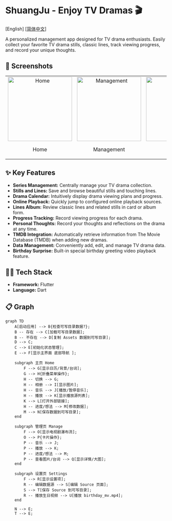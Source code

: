 # ShuangJu - Enjoy TV Dramas 🎬

[English] [[简体中文](https://github.com/pu-007/ShuangJu/blob/main/README.zh.md)]

A personalized management app designed for TV drama enthusiasts. Easily collect your favorite TV drama stills, classic lines, track viewing progress, and record your unique thoughts.

## 📸 **Screenshots**

<table style="margin: 0 auto;">
  <tr>
    <td style="text-align: center;">
      <img src="docs/img-1.jpg" alt="Home" width="200">
      <p>Home</p>
    </td>
    <td style="text-align: center;">
      <img src="docs/img-2.jpg" alt="Management" width="200">
      <p>Management</p>
    </td>
    <td style="text-align: center;">
      <img src="docs/img-3.jpg" alt="Details" width="200">
      <p>Details</p>
    </td>
  </tr>
</table>

## ✨ **Key Features**

- **Series Management:** Centrally manage your TV drama collection.
- **Stills and Lines:** Save and browse beautiful stills and touching lines.
- **Drama Calendar:** Intuitively display drama viewing plans and progress.
- **Online Playback:** Quickly jump to configured online playback sources.
- **Lines Album:** Review classic lines and related stills in card or album form.
- **Progress Tracking:** Record viewing progress for each drama.
- **Personal Thoughts:** Record your thoughts and reflections on the drama at any time.
- **TMDB Integration:** Automatically retrieve information from The Movie Database (TMDB) when adding new dramas.
- **Data Management:** Conveniently add, edit, and manage TV drama data.
- **Birthday Surprise:** Built-in special birthday greeting video playback feature.

## 👨‍💻 **Tech Stack**

- **Framework:** Flutter
- **Language:** Dart

## 📋 **Graph**

```mermaid
graph TD
    A[启动应用] --> B{检查可写目录数据?};
    B -- 存在 --> C[加载可写目录数据];
    B -- 不存在 --> D[复制 Assets 数据到可写目录];
    D --> C;
    C --> E[初始化状态管理];
    E --> F[显示主界面 底部导航 ];

    subgraph 主页 Home
        F --> G[显示日历/背景/台词];
        G --> H{折叠菜单操作};
        H -- 切换 --> G;
        H -- 相册 --> I[显示图片];
        H -- 音乐 --> J[播放/暂停音乐];
        H -- 播放 --> K[显示播放源列表];
        K --> L[打开外部链接];
        H -- 进度/想法 --> M[修改数据];
        M --> N[保存数据到可写目录];
    end

    subgraph 管理页 Manage
        F --> O[显示电视剧瀑布流];
        O --> P{卡片操作};
        P -- 音乐 --> J;
        P -- 播放 --> K;
        P -- 进度/想法 --> M;
        P -- 查看图片/台词 --> Q[显示详情/大图];
    end

    subgraph 设置页 Settings
        F --> R[显示设置项];
        R -- 编辑数据源 --> S[编辑 Source 页面];
        S --> T[保存 Source 到可写目录];
        R -- 播放生日视频 --> U[播放 birthday_mv.mp4];
    end

    N --> E;
    T --> E;
```
